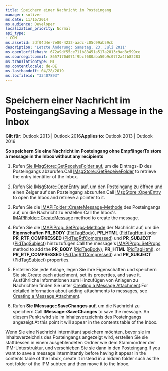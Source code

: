 ```yaml
---
title: Speichern einer Nachricht im Posteingang
manager: soliver
ms.date: 11/16/2014
ms.audience: Developer
localization_priority: Normal
api_type:
- COM
ms.assetid: 3df04d4e-7e80-4232-aadc-c05c99ab59cb
description: 'Letzte Änderung: Samstag, 23. Juli 2011'
ms.openlocfilehash: 672a9df55ce711b88451a517a2813c9ad8c599ce
ms.sourcegitcommit: 8657170d071f9bcf680aba50b9c07f2a4fb82283
ms.translationtype: MT
ms.contentlocale: de-DE
ms.lasthandoff: 04/28/2019
ms.locfileid: "33407893"
---
```

# <a name="saving-a-message-in-the-inbox"></a><span data-ttu-id="20e94-103">Speichern einer Nachricht im Posteingang</span><span class="sxs-lookup"><span data-stu-id="20e94-103">Saving a Message in the Inbox</span></span>

  
  
<span data-ttu-id="20e94-104">**Gilt für**: Outlook 2013 | Outlook 2016</span><span class="sxs-lookup"><span data-stu-id="20e94-104">**Applies to**: Outlook 2013 | Outlook 2016</span></span> 
  
 <span data-ttu-id="20e94-105">**So speichern Sie eine Nachricht im Posteingang ohne Empfänger**</span><span class="sxs-lookup"><span data-stu-id="20e94-105">**To store a message in the Inbox without any recipients**</span></span>
  
1. <span data-ttu-id="20e94-106">Rufen [Sie IMsgStore::GetReceiveFolder auf,](imsgstore-getreceivefolder.md) um die Eintrags-ID des Posteingangs abzurufen.</span><span class="sxs-lookup"><span data-stu-id="20e94-106">Call [IMsgStore::GetReceiveFolder](imsgstore-getreceivefolder.md) to retrieve the entry identifier of the Inbox.</span></span> 
    
2. <span data-ttu-id="20e94-107">Rufen [Sie IMsgStore::OpenEntry auf,](imsgstore-openentry.md) um den Posteingang zu öffnen und einen Zeiger auf den Posteingang abzurufen.</span><span class="sxs-lookup"><span data-stu-id="20e94-107">Call [IMsgStore::OpenEntry](imsgstore-openentry.md) to open the Inbox and retrieve a pointer to it.</span></span> 
    
3. <span data-ttu-id="20e94-108">Rufen Sie die [IMAPIFolder::CreateMessage-Methode](imapifolder-createmessage.md) des Posteingangs auf, um die Nachricht zu erstellen.</span><span class="sxs-lookup"><span data-stu-id="20e94-108">Call the Inbox's [IMAPIFolder::CreateMessage](imapifolder-createmessage.md) method to create the message.</span></span> 
    
4. <span data-ttu-id="20e94-109">Rufen Sie die [IMAPIProp::SetProps-Methode](imapiprop-setprops.md) der Nachricht auf, um die **Eigenschaften PR_BODY** ([PidTagBody](pidtagbody-canonical-property.md)), **PR_HTML** ([PidTagHtml](pidtaghtml-canonical-property.md)) oder **PR_RTF_COMPRESSED** ([PidTagRtfCompressed](pidtagrtfcompressed-canonical-property.md)) und **PR_SUBJECT** ([PidTagSubject](pidtagsubject-canonical-property.md)) hinzuzufügen.</span><span class="sxs-lookup"><span data-stu-id="20e94-109">Call the message's [IMAPIProp::SetProps](imapiprop-setprops.md) method to add the **PR_BODY** ([PidTagBody](pidtagbody-canonical-property.md)), **PR_HTML** ([PidTagHtml](pidtaghtml-canonical-property.md)), or **PR_RTF_COMPRESSED** ([PidTagRtfCompressed](pidtagrtfcompressed-canonical-property.md)) and **PR_SUBJECT** ([PidTagSubject](pidtagsubject-canonical-property.md)) properties.</span></span> 
    
5. <span data-ttu-id="20e94-110">Erstellen Sie jede Anlage, legen Sie ihre Eigenschaften und speichern Sie sie.</span><span class="sxs-lookup"><span data-stu-id="20e94-110">Create each attachment, set its properties, and save it.</span></span> <span data-ttu-id="20e94-111">Ausführliche Informationen zum Hinzufügen von Anlagen zu Nachrichten finden Sie unter [Creating a Message Attachment](creating-a-message-attachment.md).</span><span class="sxs-lookup"><span data-stu-id="20e94-111">For detailed information about adding attachments to messages, see [Creating a Message Attachment](creating-a-message-attachment.md).</span></span>
    
6. <span data-ttu-id="20e94-112">Rufen **Sie IMessage::SaveChanges auf,** um die Nachricht zu speichern.</span><span class="sxs-lookup"><span data-stu-id="20e94-112">Call **IMessage::SaveChanges** to save the message.</span></span> <span data-ttu-id="20e94-113">An diesem Punkt wird sie im Inhaltsverzeichnis des Posteingangs angezeigt.</span><span class="sxs-lookup"><span data-stu-id="20e94-113">At this point it will appear in the contents table of the Inbox.</span></span> 
    
<span data-ttu-id="20e94-114">Wenn Sie eine Nachricht intermittant speichern möchten, bevor sie im Inhaltsverzeichnis des Posteingangs angezeigt wird, erstellen Sie sie stattdessen in einem ausgeblendeten Ordner wie dem Stammordner der IPM-Unterstruktur, und verschieben Sie sie dann in den Posteingang.</span><span class="sxs-lookup"><span data-stu-id="20e94-114">If you want to save a message intermittantly before having it appear in the contents table of the Inbox, create it instead in a hidden folder such as the root folder of the IPM subtree and then move it to the Inbox.</span></span> 
  


